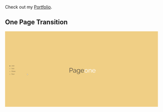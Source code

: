 Check out my [Portfolio](https://winjitn.github.io/portfolio).

## One Page Transition

![](img/longpagetransition.gif)
